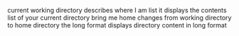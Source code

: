 current working directory describes where I am
list it displays the contents list of your current directory
bring me home changes from working directory to home directory
the long format displays directory content in long format
